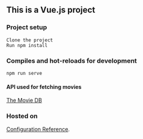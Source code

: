## This is a Vue.js project

### Project setup

```
Clone the project
Run npm install
```

### Compiles and hot-reloads for development

```
npm run serve
```

#### API used for fetching movies

[The Movie DB](https://api.themoviedb.org)

### Hosted on

[Configuration Reference](https://cli.vuejs.org/config/).
